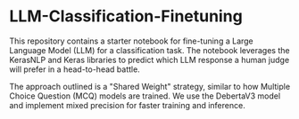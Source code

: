 # LLM-Classification-Finetuning
This repository contains a starter notebook for fine-tuning a Large Language Model (LLM) for a classification task. The notebook leverages the KerasNLP and Keras libraries to predict which LLM response a human judge will prefer in a head-to-head battle.

The approach outlined is a "Shared Weight" strategy, similar to how Multiple Choice Question (MCQ) models are trained. We use the DebertaV3 model and implement mixed precision for faster training and inference.

